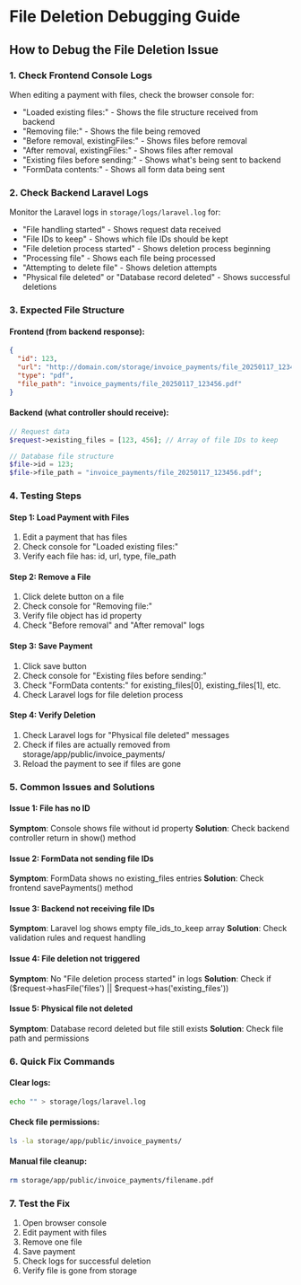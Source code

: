 # File Deletion Debugging Guide

## How to Debug the File Deletion Issue

### 1. Check Frontend Console Logs
When editing a payment with files, check the browser console for:
- "Loaded existing files:" - Shows the file structure received from backend
- "Removing file:" - Shows the file being removed
- "Before removal, existingFiles:" - Shows files before removal
- "After removal, existingFiles:" - Shows files after removal
- "Existing files before sending:" - Shows what's being sent to backend
- "FormData contents:" - Shows all form data being sent

### 2. Check Backend Laravel Logs
Monitor the Laravel logs in `storage/logs/laravel.log` for:
- "File handling started" - Shows request data received
- "File IDs to keep" - Shows which file IDs should be kept
- "File deletion process started" - Shows deletion process beginning
- "Processing file" - Shows each file being processed
- "Attempting to delete file" - Shows deletion attempts
- "Physical file deleted" or "Database record deleted" - Shows successful deletions

### 3. Expected File Structure

#### Frontend (from backend response):
```json
{
  "id": 123,
  "url": "http://domain.com/storage/invoice_payments/file_20250117_123456.pdf",
  "type": "pdf",
  "file_path": "invoice_payments/file_20250117_123456.pdf"
}
```

#### Backend (what controller should receive):
```php
// Request data
$request->existing_files = [123, 456]; // Array of file IDs to keep

// Database file structure
$file->id = 123;
$file->file_path = "invoice_payments/file_20250117_123456.pdf";
```

### 4. Testing Steps

#### Step 1: Load Payment with Files
1. Edit a payment that has files
2. Check console for "Loaded existing files:"
3. Verify each file has: id, url, type, file_path

#### Step 2: Remove a File
1. Click delete button on a file
2. Check console for "Removing file:" 
3. Verify file object has id property
4. Check "Before removal" and "After removal" logs

#### Step 3: Save Payment
1. Click save button
2. Check console for "Existing files before sending:"
3. Check "FormData contents:" for existing_files[0], existing_files[1], etc.
4. Check Laravel logs for file deletion process

#### Step 4: Verify Deletion
1. Check Laravel logs for "Physical file deleted" messages
2. Check if files are actually removed from storage/app/public/invoice_payments/
3. Reload the payment to see if files are gone

### 5. Common Issues and Solutions

#### Issue 1: File has no ID
**Symptom**: Console shows file without id property
**Solution**: Check backend controller return in show() method

#### Issue 2: FormData not sending file IDs
**Symptom**: FormData shows no existing_files entries
**Solution**: Check frontend savePayments() method

#### Issue 3: Backend not receiving file IDs
**Symptom**: Laravel log shows empty file_ids_to_keep array
**Solution**: Check validation rules and request handling

#### Issue 4: File deletion not triggered
**Symptom**: No "File deletion process started" in logs
**Solution**: Check if ($request->hasFile('files') || $request->has('existing_files'))

#### Issue 5: Physical file not deleted
**Symptom**: Database record deleted but file still exists
**Solution**: Check file path and permissions

### 6. Quick Fix Commands

#### Clear logs:
```bash
echo "" > storage/logs/laravel.log
```

#### Check file permissions:
```bash
ls -la storage/app/public/invoice_payments/
```

#### Manual file cleanup:
```bash
rm storage/app/public/invoice_payments/filename.pdf
```

### 7. Test the Fix

1. Open browser console
2. Edit payment with files
3. Remove one file
4. Save payment
5. Check logs for successful deletion
6. Verify file is gone from storage
